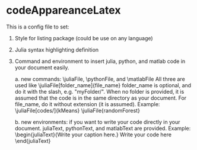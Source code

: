 # codeAppareanceLatex

This is a config file to set:
   1. Style for listing package (could be use on any language)
   2. Julia syntax highlighting definition
   3. Command and environment to insert julia, python, and matlab code in your document easily.

       a. new commands: \juliaFile, \pythonFile, and \matlabFile
           All three are used like \juliaFile[folder_name]{file_name}
           folder_name is optional, and do it with the slash, e.g. "myFolder/". When no folder is provided, it is assumed that the code is in the same directory as your document.
           For file_name, do it without extension (it is assumed).
       Example:
           \juliaFile[codes/]{kMeans}
           \juliaFile{randomForest}

       b. new environments: if you want to write your code directly in your document. juliaText, pythonText, and matlabText are provided. Example:
           \begin{juliaText}{Write your caption here.}
           Write your code here
           \end{juliaText}
